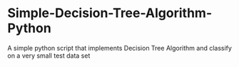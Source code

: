 # Simple-Decision-Tree-Algorithm-Python
A simple python script that implements Decision Tree Algorithm and classify on a very small test data set
